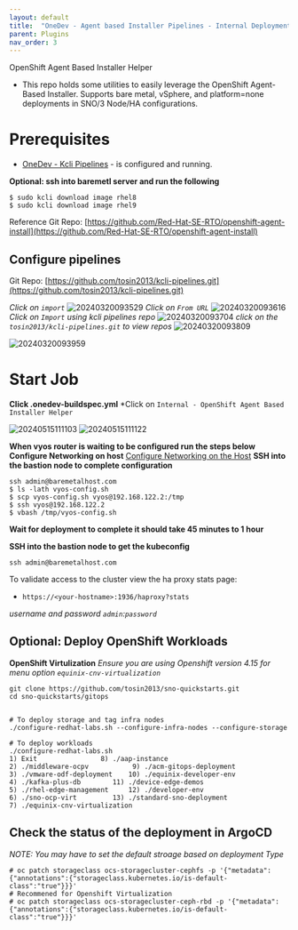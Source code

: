 ```yaml
---
layout: default
title:  "OneDev - Agent based Installer Pipelines - Internal Deployment"
parent: Plugins
nav_order: 3
---
```


OpenShift Agent Based Installer Helper

* This repo holds some utilities to easily leverage the OpenShift Agent-Based Installer. Supports bare metal, vSphere, and platform=none deployments in SNO/3 Node/HA configurations.


# Prerequisites
* [OneDev - Kcli Pipelines](../plugins/onedev-kcli-pipelines.html)  - is configured and running.  

**Optional: ssh into  baremetl server and run the following**
```
$ sudo kcli download image rhel8
$ sudo kcli download image rhel9
```
  
Reference Git Repo: [https://github.com/Red-Hat-SE-RTO/openshift-agent-install](https://github.com/Red-Hat-SE-RTO/openshift-agent-install)

## Configure pipelines
Git Repo: [https://github.com/tosin2013/kcli-pipelines.git](https://github.com/tosin2013/kcli-pipelines.git)

*Click on `import`*
![20240320093529](https://i.imgur.com/1b3zrpr.png)
*Click on `From URL`*
![20240320093616](https://i.imgur.com/pwPpEx0.png)
*Click on `Import` using kcli pipelines repo*
![20240320093704](https://i.imgur.com/EZTDdm5.png)
*click on the `tosin2013/kcli-pipelines.git` to view repos*
![20240320093809](https://i.imgur.com/MgdGkEN.png)

![20240320093959](https://i.imgur.com/pVvwaTR.png)

# Start Job 
**Click .onedev-buildspec.yml**
*Click on `Internal - OpenShift Agent Based Installer Helper` 

![20240515111103](https://i.imgur.com/V6s8MnO.png)
![20240515111122](https://i.imgur.com/3fJYPIe.png)

**When vyos router is waiting to be configured run the steps below**
**Configure Networking on host**
[Configure Networking on the Host](https://github.com/tosin2013/demo-virt/blob/rhpds/demo.redhat.com/docs/step1.md)
**SSH into the bastion node to complete configuration**
```
ssh admin@baremetalhost.com
$ ls -lath vyos-config.sh
$ scp vyos-config.sh vyos@192.168.122.2:/tmp
$ ssh vyos@192.168.122.2
$ vbash /tmp/vyos-config.sh
```

**Wait for deployment to complete it should take 45 minutes to 1 hour**

**SSH into the bastion node to get the kubeconfig**
```
ssh admin@baremetalhost.com
```


To validate access to the cluster view the ha proxy stats page:
* `https://<your-hostname>:1936/haproxy?stats`

*username and password `admin`:`password`*

## Optional: Deploy OpenShift Workloads 
**OpenShift Virtulization**
*Ensure you are using Openshift version 4.15 for menu option `equinix-cnv-virtualization`*
```
git clone https://github.com/tosin2013/sno-quickstarts.git
cd sno-quickstarts/gitops


# To deploy storage and tag infra nodes
./configure-redhat-labs.sh --configure-infra-nodes --configure-storage 

# To deploy workloads
./configure-redhat-labs.sh 
1) Exit				   8) ./aap-instance
2) ./middleware-ocpv		   9) ./acm-gitops-deployment
3) ./vmware-odf-deployment	  10) ./equinix-developer-env
4) ./kafka-plus-db		  11) ./device-edge-demos
5) ./rhel-edge-management	  12) ./developer-env
6) ./sno-ocp-virt		  13) ./standard-sno-deployment
7) ./equinix-cnv-virtualization
```

## Check the status of the deployment in ArgoCD
*NOTE: You may have to set the default stroage based on deployment Type*
```
# oc patch storageclass ocs-storagecluster-cephfs -p '{"metadata": {"annotations":{"storageclass.kubernetes.io/is-default-class":"true"}}}'
# Recommened for Openshift Virtualization
# oc patch storageclass ocs-storagecluster-ceph-rbd -p '{"metadata": {"annotations":{"storageclass.kubernetes.io/is-default-class":"true"}}}'
```